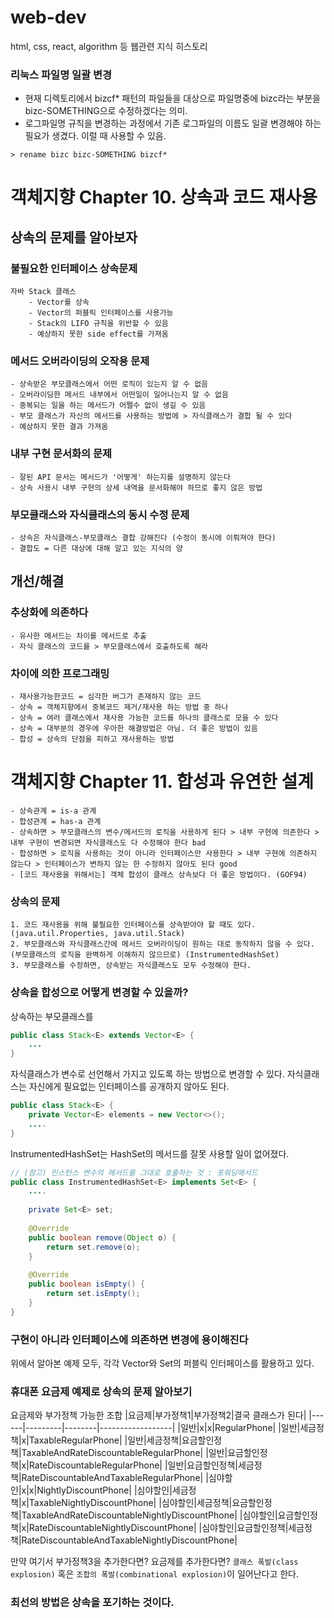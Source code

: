 # web-dev
html, css, react, algorithm 등 웹관련 지식 히스토리

### 리눅스 파일명 일괄 변경
- 현재 디렉토리에서 bizcf* 패턴의 파일들을 대상으로 파일명중에 bizc라는 부분을 bizc-SOMETHING으로 수정하겠다는 의미.
- 로그파일명 규칙을 변경하는 과정에서 기존 로그파일의 이름도 일괄 변경해야 하는 필요가 생겼다. 이럴 때 사용할 수 있음.
```
> rename bizc bizc-SOMETHING bizcf*
```

# 객체지향 Chapter 10. 상속과 코드 재사용
## 상속의 문제를 알아보자
### 불필요한 인터페이스 상속문제

    자바 Stack 클래스
        - Vector를 상속
        - Vector의 퍼블릭 인터페이스를 사용가능
        - Stack의 LIFO 규칙을 위반할 수 있음
        - 예상하지 못한 side effect를 가져옴

### 메서드 오버라이딩의 오작용 문제
    - 상속받은 부모클래스에서 어떤 로직이 있는지 알 수 없음
    - 오버라이딩한 메서드 내부에서 어떤일이 일어나는지 알 수 없음
    - 중복되는 일을 하는 메서드가 어쩔수 없이 생길 수 있음
    - 부모 클래스가 자신의 메서드를 사용하는 방법에 > 자식클래스가 결합 될 수 있다
    - 예상하지 못한 결과 가져옴

### 내부 구현 문서화의 문제
    - 잘된 API 문서는 메서드가 '어떻게' 하는지를 설명하지 않는다
    - 상속 사용시 내부 구현의 상세 내역을 문서화해야 하므로 좋지 않은 방법

### 부모클래스와 자식클래스의 동시 수정 문제
    - 상속은 자식클래스-부모클래스 결합 강해진다 (수정이 동시에 이뤄져야 한다)
    - 결합도 = 다른 대상에 대해 알고 있는 지식의 양


## 개선/해결

### 추상화에 의존하다
    - 유사한 메서드는 차이를 메서드로 추출
    - 자식 클래스의 코드를 > 부모클래스에서 호출하도록 해라

### 차이에 의한 프로그래밍
    - 재사용가능한코드 = 심각한 버그가 존재하지 않는 코드
    - 상속 = 객체지향에서 중복코드 제거/재사용 하는 방법 중 하나
    - 상속 = 여러 클래스에서 재사용 가능한 코드를 하나의 클래스로 모을 수 있다
    - 상속 = 대부분의 경우에 우아한 해결방법은 아님. 더 좋은 방법이 있음
    - 합성 = 상속의 단점을 피하고 재사용하는 방법


# 객체지향 Chapter 11. 합성과 유연한 설계
```
- 상속관계 = is-a 관계
- 합성관계 = has-a 관계
- 상속하면 > 부모클래스의 변수/메서드의 로직을 사용하게 된다 > 내부 구현에 의존한다 > 내부 구현이 변경되면 자식클래스도 다 수정해야 한다 bad
- 합성하면 > 로직을 사용하는 것이 아니라 인터페이스만 사용한다 > 내부 구현에 의존하지 않는다 > 인터페이스가 변하지 않는 한 수정하지 않아도 된다 good
- [코드 재사용을 위해서는] 객체 합성이 클래스 상속보다 더 좋은 방법이다. (GOF94)
```
### 상속의 문제
```
1. 코드 재사용을 위해 불필요한 인터페이스를 상속받아야 할 때도 있다. (java.util.Properties, java.util.Stack)
2. 부모클래스와 자식클래스간에 메서드 오버라이딩이 원하는 대로 동작하지 않을 수 있다. (부모클래스의 로직을 완벽하게 이해하지 않으므로) (InstrumentedHashSet)
3. 부모클래스를 수정하면, 상속받는 자식클래스도 모두 수정해야 한다.
```
### 상속을 합성으로 어떻게 변경할 수 있을까?
상속하는 부모클래스를
```java
public class Stack<E> extends Vector<E> {
    ...
}
```
자식클래스가 변수로 선언해서 가지고 있도록 하는 방법으로 변경할 수 있다.
자식클래스는 자신에게 필요없는 인터페이스를 공개하지 않아도 된다.
```java
public class Stack<E> {
    private Vector<E> elements = new Vector<>();
    ....
}
```
InstrumentedHashSet는 HashSet의 메서드를 잘못 사용할 일이 없어졌다.
```java
// (참고) 인스턴스 변수의 메서드를 그대로 호출하는 것 : 포워딩메서드
public class InstrumentedHashSet<E> implements Set<E> {
    ....
    
    private Set<E> set;
    
    @Override
    public boolean remove(Object o) {
        return set.remove(o);
    }
    
    @Override
    public boolean isEmpty() {
        return set.isEmpty();
    }
}
``` 
### 구현이 아니라 인터페이스에 의존하면 변경에 용이해진다
위에서 알아본 예제 모두, 각각 Vector와 Set의 퍼블릭 인터페이스를 활용하고 있다.

### 휴대폰 요금제 예제로 상속의 문제 알아보기
요금제와 부가정책 가능한 조합
|요금제|부가정책1|부가정책2|결국 클래스가 된다|
|------|---------|--------|------------------|
|일반|x|x|RegularPhone|
|일반|세금정책|x|TaxableRegularPhone|
|일반|세금정책|요금할인정책|TaxableAndRateDiscountableRegularPhone|
|일반|요금할인정책|x|RateDiscountableRegularPhone|
|일반|요금할인정책|세금정책|RateDiscountableAndTaxableRegularPhone|
|심야할인|x|x|NightlyDiscountPhone|
|심야할인|세금정책|x|TaxableNightlyDiscountPhone|
|심야할인|세금정책|요금할인정책|TaxableAndRateDiscountableNightlyDiscountPhone|
|심야할인|요금할인정책|x|RateDiscountableNightlyDiscountPhone|
|심야할인|요금할인정책|세금정책|RateDiscountableAndTaxableNightlyDiscountPhone|

만약 여기서 부가정책3을 추가한다면? 요금제를 추가한다면? `클래스 폭발(class explosion)` 혹은 `조합의 폭발(combinational explosion)`이 일어난다고 한다.

### 최선의 방법은 상속을 포기하는 것이다.
